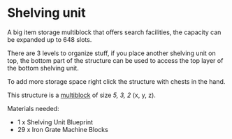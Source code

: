 # Shelving unit

A big item storage multiblock that offers search facilities, the capacity can be expanded up to 648 slots.

There are 3 levels to organize stuff, if you place another shelving unit on top,
the bottom part of the structure can be used to access the top layer of the bottom shelving unit.

To add more storage space right click the structure with chests in the hand.

This structure is a [multiblock](../../6-multiblocks.md) of size *5, 3, 2* (x, y, z).

Materials needed:
- 1  x Shelving Unit Blueprint
- 29 x Iron Grate Machine Blocks